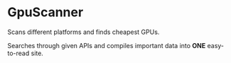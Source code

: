 # GpuScanner
Scans different platforms and finds cheapest GPUs.

Searches through given APIs and compiles important data into **ONE** easy-to-read site.
